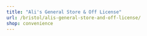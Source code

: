 ```yaml
---
title: "Ali's General Store & Off License"
url: /bristol/alis-general-store-and-off-license/
shop: convenience
---
```

